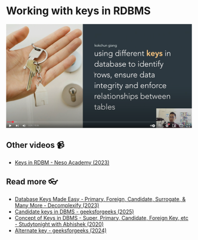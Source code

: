 # Working with keys in RDBMS

<a href="https://youtu.be/tpTe9WiK0xU" target="_blank">
  <img src="https://github.com/kokchun/assets/blob/main/data_modeling/keys_rdbms.png?raw=true" alt="keys" width="600">
</a>

## Other videos 📹

- [Keys in RDBM - Neso Academy (2023)](https://www.youtube.com/watch?v=_UZLrD_R0T4)

## Read more 👓

- [Database Keys Made Easy - Primary, Foreign, Candidate, Surrogate, & Many More - Decomplexify (2023)](https://www.youtube.com/watch?v=8wUUMOKAK-c)
- [Candidate keys in DBMS - geeksforgeeks (2025)](https://www.geeksforgeeks.org/candidate-key-in-dbms/?ref=next_article_top)
- [Concept of Keys in DBMS - Super, Primary, Candidate, Foreign Key, etc -
  Studytonight with Abhishek (2020)](https://www.youtube.com/watch?v=p3yJZH8_bsc)
- [Alternate key - geeksforgeeks (2024)](https://www.geeksforgeeks.org/sql-alternate-key/)
